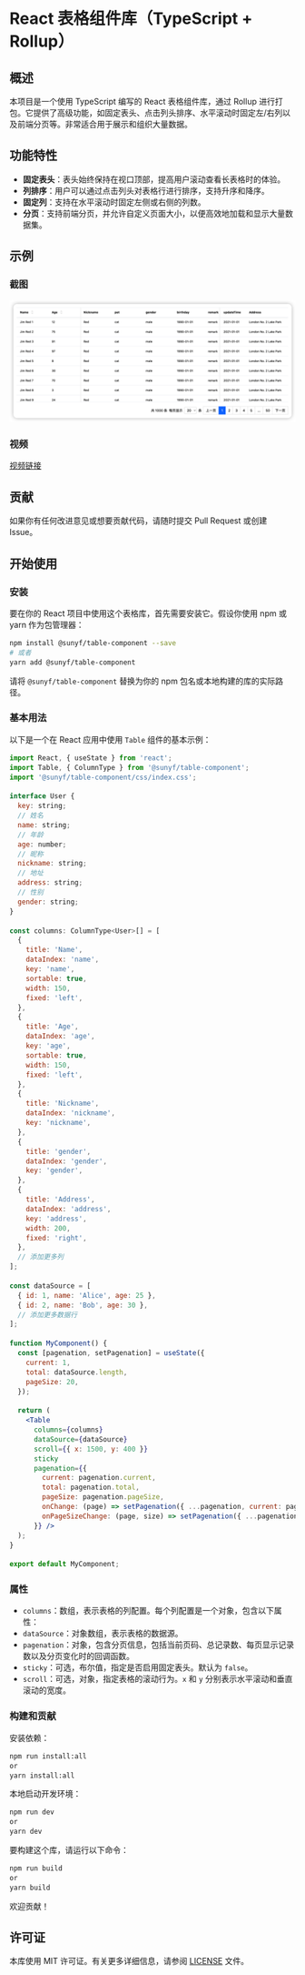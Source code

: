 # React 表格组件库（TypeScript + Rollup）

## 概述

本项目是一个使用 TypeScript 编写的 React 表格组件库，通过 Rollup 进行打包。它提供了高级功能，如固定表头、点击列头排序、水平滚动时固定左/右列以及前端分页等。非常适合用于展示和组织大量数据。

## 功能特性

- **固定表头**：表头始终保持在视口顶部，提高用户滚动查看长表格时的体验。
- **列排序**：用户可以通过点击列头对表格行进行排序，支持升序和降序。
- **固定列**：支持在水平滚动时固定左侧或右侧的列数。
- **分页**：支持前端分页，并允许自定义页面大小，以便高效地加载和显示大量数据集。

## 示例

### 截图

![Table Component Screenshot](./screen/iShot_2024-09-13_10.15.09.png)

### 视频

[视频链接](./screen/Screen-2024-09-13-101644.mp4)

## 贡献

如果你有任何改进意见或想要贡献代码，请随时提交 Pull Request 或创建 Issue。

## 开始使用

### 安装

要在你的 React 项目中使用这个表格库，首先需要安装它。假设你使用 npm 或 yarn 作为包管理器：

```bash
npm install @sunyf/table-component --save
# 或者
yarn add @sunyf/table-component
```

请将 `@sunyf/table-component` 替换为你的 npm 包名或本地构建的库的实际路径。

### 基本用法

以下是一个在 React 应用中使用 `Table` 组件的基本示例：

```jsx
import React, { useState } from 'react';
import Table, { ColumnType } from '@sunyf/table-component';
import '@sunyf/table-component/css/index.css';

interface User {
  key: string;
  // 姓名
  name: string;
  // 年龄
  age: number;
  // 昵称
  nickname: string;
  // 地址
  address: string;
  // 性别
  gender: string;
}

const columns: ColumnType<User>[] = [
  {
    title: 'Name',
    dataIndex: 'name',
    key: 'name',
    sortable: true,
    width: 150,
    fixed: 'left',
  },
  {
    title: 'Age',
    dataIndex: 'age',
    key: 'age',
    sortable: true,
    width: 150,
    fixed: 'left',
  },
  {
    title: 'Nickname',
    dataIndex: 'nickname',
    key: 'nickname',
  },
  {
    title: 'gender',
    dataIndex: 'gender',
    key: 'gender',
  },
  {
    title: 'Address',
    dataIndex: 'address',
    key: 'address',
    width: 200,
    fixed: 'right',
  },
  // 添加更多列
];

const dataSource = [
  { id: 1, name: 'Alice', age: 25 },
  { id: 2, name: 'Bob', age: 30 },
  // 添加更多数据行
];

function MyComponent() {
  const [pagenation, setPagenation] = useState({
    current: 1,
    total: dataSource.length,
    pageSize: 20,
  });

  return (
    <Table
      columns={columns}
      dataSource={dataSource}
      scroll={{ x: 1500, y: 400 }}
      sticky
      pagenation={{
        current: pagenation.current,
        total: pagenation.total,
        pageSize: pagenation.pageSize,
        onChange: (page) => setPagenation({ ...pagenation, current: page }),
        onPageSizeChange: (page, size) => setPagenation({ ...pagenation, current: page, pageSize: size })
      }} />
  );
}

export default MyComponent;
```

### 属性

- `columns`：数组，表示表格的列配置。每个列配置是一个对象，包含以下属性：
- `dataSource`：对象数组，表示表格的数据源。
- `pagenation`：对象，包含分页信息，包括当前页码、总记录数、每页显示记录数以及分页变化时的回调函数。
- `sticky`：可选，布尔值，指定是否启用固定表头。默认为 `false`。
- `scroll`：可选，对象，指定表格的滚动行为。`x` 和 `y` 分别表示水平滚动和垂直滚动的宽度。

### 构建和贡献

安装依赖：

```bash
npm run install:all
or
yarn install:all
```

本地启动开发环境：

```bash
npm run dev
or
yarn dev
```

要构建这个库，请运行以下命令：

```bash
npm run build
or
yarn build
```

欢迎贡献！

## 许可证

本库使用 MIT 许可证。有关更多详细信息，请参阅 [LICENSE](LICENSE) 文件。
